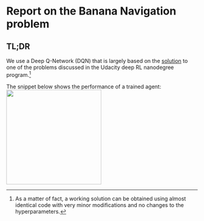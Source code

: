 # Report on the Banana Navigation problem

## TL;DR
We use a Deep Q-Network (DQN) that is largely based on the [solution](https://github.com/udacity/deep-reinforcement-learning/tree/master/dqn/solution) to one of the problems discussed in the Udacity deep RL nanodegree program.[^1]

The snippet below shows the performance of a trained agent:
<img src="trained_agent.gif" width="250"/>

[^1]: As a matter of fact, a working solution can be obtained using almost identical code with very minor modifications and no changes to the hyperparameters.
